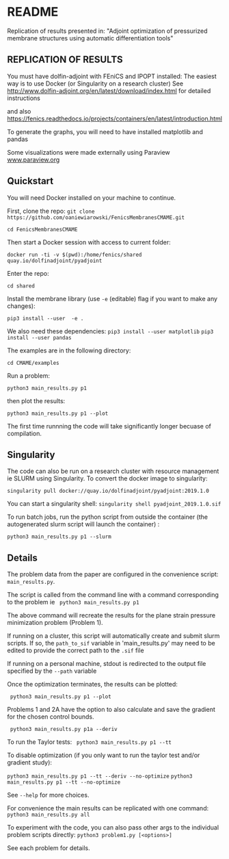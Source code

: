 # README

Replication of results presented in:
"Adjoint optimization of pressurized membrane structures using automatic differentiation tools"

## REPLICATION OF RESULTS
You must have dolfin-adjoint with FEniCS and IPOPT installed:
The easiest way is to use Docker (or Singularity on a research cluster)
See http://www.dolfin-adjoint.org/en/latest/download/index.html for detailed instructions

and also 
https://fenics.readthedocs.io/projects/containers/en/latest/introduction.html

To generate the graphs, you will need to have installed matplotlib and pandas 

Some visualizations were made externally using Paraview 
www.paraview.org

## Quickstart

You will need Docker installed on your machine to continue.

First, clone the repo:
`git clone https://github.com/oaniewiarowski/FenicsMembranesCMAME.git`

`cd FenicsMembranesCMAME`

Then start a Docker session with access to current folder:

`docker run -ti -v $(pwd):/home/fenics/shared quay.io/dolfinadjoint/pyadjoint`

Enter the repo:

`cd shared`

Install the membrane library (use `-e` (editable) flag if you want to make any changes):

`pip3 install --user  -e .`

We also need these dependencies:
`pip3 install --user matplotlib`
`pip3 install --user pandas`

The examples are in the following directory:

`cd CMAME/examples`

Run a problem:

`python3 main_results.py p1`

then plot the results:

`python3 main_results.py p1 --plot`

The first time runnning the code will take significantly longer becuase of compilation.

## Singularity
The code can also be run on a research cluster with resource management ie SLURM
using Singularity. To convert the docker image to singularity:

`singularity pull docker://quay.io/dolfinadjoint/pyadjoint:2019.1.0`

You can start a singularity shell:
`singularity shell pyadjoint_2019.1.0.sif`

To run batch jobs, run the python script from outside the container (the autogenerated slurm script will launch the container) :

`python3 main_results.py p1 --slurm`

## Details

The problem data from the paper are configured in the convenience script: `main_results.py`.

The script is called from the command line with a command corresponding to the problem ie
` python3 main_results.py p1`

The above command will recreate the results for the plane strain 
pressure minimization problem (Problem 1). 

If running on a cluster, this script will automatically create and submit slurm scripts. If so,
the `path_to_sif` variable in 'main_results.py' may need to be edited to provide the correct path to the `.sif` file
 
If running on a personal machine, stdout is redirected to the output file specified by the `--path` variable

Once the optimization terminates, the results can be plotted:

` python3 main_results.py p1 --plot`

Problems 1 and 2A have the option to also calculate and save the gradient for the chosen control bounds.

` python3 main_results.py p1a --deriv`

To run the Taylor tests:
` python3 main_results.py p1 --tt`

To disable optimization (if you only want to run the taylor test and/or gradient study):

` python3 main_results.py p1 --tt --deriv --no-optimize `
` python3 main_results.py p1 --tt --no-optimize `

See `--help` for more choices.

For convenience the main results can be replicated with one command:
` python3 main_results.py all `
    
To experiment with the code, you can also pass other args to the individual problem scripts directly:
`python3 problem1.py [<options>]`

See each problem for details.

